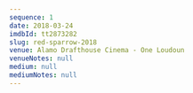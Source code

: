 ```yaml
---
sequence: 1
date: 2018-03-24
imdbId: tt2873282
slug: red-sparrow-2018
venue: Alamo Drafthouse Cinema - One Loudoun
venueNotes: null
medium: null
mediumNotes: null
---
```


